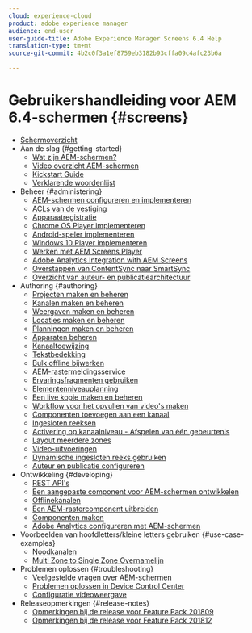 ```yaml
---
cloud: experience-cloud
product: adobe experience manager
audience: end-user
user-guide-title: Adobe Experience Manager Screens 6.4 Help
translation-type: tm+mt
source-git-commit: 4b2c0f3a1ef8759eb3182b93cffa09c4afc23b6a

---
```



# Gebruikershandleiding voor AEM 6.4-schermen {#screens}

+ [Schermoverzicht](home.md)
+ Aan de slag {#getting-started}
   + [Wat zijn AEM-schermen?](aem-screens-introduction.md)
   + [Video overzicht AEM-schermen](screens-concepts-feature-video-understand.md)
   + [Kickstart Guide](kickstart-for-aem-screens.md)
   + [Verklarende woordenlijst](screens-glossary.md)
+ Beheer {#administering}
   + [AEM-schermen configureren en implementeren](configuring-screens-introduction.md)
   + [ACLs van de vestiging](setting-up-acls.md)
   + [Apparaatregistratie](device-registration.md)
   + [Chrome OS Player implementeren](implementing-chrome-os-player.md)
   + [Android-speler implementeren](implementing-android-player.md)
   + [Windows 10 Player implementeren](implementing-windows-player.md)
   + [Werken met AEM Screens Player](working-with-screens-player.md)
   + [Adobe Analytics Integration with AEM Screens](adobe-analytics-integration-aem-screens.md)
   + [Overstappen van ContentSync naar SmartSync](smartsync.md)
   + [Overzicht van auteur- en publicatiearchitectuur](author-publish-architecture-overview.md)
+ Authoring {#authoring}
   + [Projecten maken en beheren](creating-a-screens-project.md)
   + [Kanalen maken en beheren](managing-channels.md)
   + [Weergaven maken en beheren](managing-displays.md)
   + [Locaties maken en beheren](managing-locations.md)
   + [Planningen maken en beheren](managing-schedules.md)
   + [Apparaten beheren](managing-devices.md)
   + [Kanaaltoewijzing](channel-assignment.md)
   + [Tekstbedekking](text-overlay.md)
   + [Bulk offline bijwerken](bulk-offline-update.md)
   + [AEM-rastermeldingsservice](screens-notifications-service.md)
   + [Ervaringsfragmenten gebruiken](experience-fragments-in-screens.md)
   + [Elementenniveauplanning](asset-level-scheduling.md)
   + [Een live kopie maken en beheren](managing-livecopy.md)
   + [Workflow voor het opvullen van video&#39;s maken](creating-a-video-padding-workflow.md)
   + [Componenten toevoegen aan een kanaal](adding-components-to-a-channel.md)
   + [Ingesloten reeksen](embedded-sequences.md)
   + [Activering op kanaalniveau - Afspelen van één gebeurtenis](channel-level-activation.md)
   + [Layout meerdere zones](multi-zone-layout-aem-screens.md)
   + [Video-uitvoeringen](generating-renditions.md)
   + [Dynamische ingesloten reeks gebruiken](dynamic-embedded-sequences.md)
   + [Auteur en publicatie configureren](author-and-publish.md)
+ Ontwikkeling {#developing}
   + [REST API&#39;s](rest-api.md)
   + [Een aangepaste component voor AEM-schermen ontwikkelen](developing-custom-component-tutorial-develop.md)
   + [Offlinekanalen](offline-channels.md)
   + [Een AEM-rastercomponent uitbreiden](extending-component-tutorial-develop.md)
   + [Componenten maken](creating-components.md)
   + [Adobe Analytics configureren met AEM-schermen](configuring-adobe-analytics-aem-screens.md)
+ Voorbeelden van hoofdletters/kleine letters gebruiken {#use-case-examples}
   + [Noodkanalen](emergency-channel.md)
   + [Multi Zone to Single Zone Overnamelijn](multizone-to-singlezone.md)
+ Problemen oplossen {#troubleshooting}
   + [Veelgestelde vragen over AEM-schermen](aem-screens-faqs.md)
   + [Problemen oplossen in Device Control Center](monitoring-screens.md)
   + [Configuratie videoweergave](troubleshoot-videos.md)
+ Releaseopmerkingen {#release-notes}
   + [Opmerkingen bij de release voor Feature Pack 201809](screens-release-notes.md)
   + [Opmerkingen bij de release voor Feature Pack 201812](release-notes-fp-201812.md)
